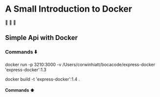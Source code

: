 # A Small Introduction to Docker 

🐳  🐳  🐳

## Simple Api with Docker

### Commands ⬇️

docker run -p 3210:3000 -v /Users/corwinhiatt/bocacode/express-docker 'express-docker':1.3

 docker build -t 'express-docker':1.4 .             

 #### Commands ⬆️